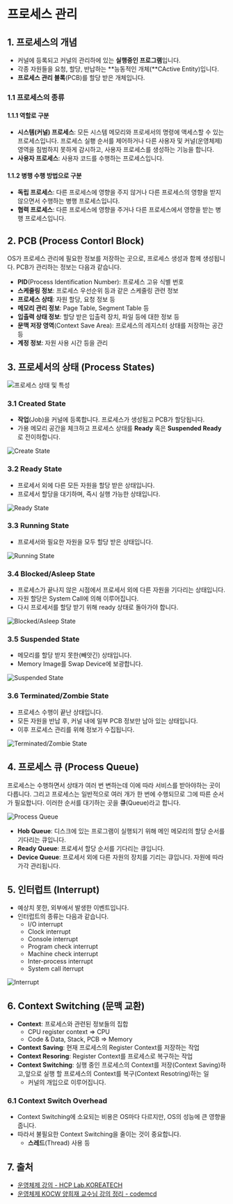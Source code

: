 # 프로세스 관리

## 1. 프로세스의 개념

- 커널에 등록되고 커널의 관리하에 있는 **실행중인 프로그램**입니다.
- 각종 자원들을 요청, 할당, 반납하는 **능동적인 개체(**CActive Entity)입니다.
- **프로세스 관리 블록**(PCB)를 할당 받은 개체입니다.

### 1.1 프로세스의 종류

#### 1.1.1 역할로 구분

- **시스템(커널) 프로세스**: 모든 시스템 메모리와 프로세서의 명령에 액세스할 수 있는 프로세스입니다. 프로세스 실횅 순서를 제어하거나 다른 사용자 및 커널(운영체제) 영역을 침범하지 못하게 감시하고, 사용자 프로세스를 생성하는 기능을 합니다.
- **사용자 프로세스**: 사용자 코드를 수행하는 프로세스입니다.

#### 1.1.2 병행 수행 방법으로 구분

- **독립 프로세스**: 다른 프로세스에 영향을 주지 않거나 다른 프로세스의 영향을 받지 않으면서 수행하는 병행 프로세스입니다.
- **협력 프로세스**: 다른 프로세스에 영향을 주거나 다른 프로세스에서 영향을 받는 병행 프로세스입니다.

## 2. PCB (Process Contorl Block)

OS가 프로세스 관리에 필요한 정보를 저장하는 곳으로, 프로세스 생성과 함께 생성됩니다. PCB가 관리하는 정보는 다음과 같습니다.

- **PID**(Process Identification Number): 프로세스 고유 식별 번호
- **스케줄링 정보**: 프로세스 우선순위 등과 같은 스케줄링 관련 정보
- **프로세스 상태**: 자원 할당, 요청 정보 등
- **메모리 관리 정보**: Page Table, Segment Table 등
- **입출력 상태 정보**: 할당 받은 입출력 장치, 파일 등에 대한 정보 등
- **문맥 저장 영역**(Context Save Area): 프로세스의 레지스터 상태를 저장하는 공간 등
- **계정 정보**: 자원 사용 시간 등을 관리

## 3. 프로세서의 상태 (Process States)

![프로세스 상태 및 특성](../_images/os-process01.png)

### 3.1 Created State

- **작업**(Job)을 커널에 등록합니다. 프로세스가 생성됨고 PCB가 할당됩니다.
- 가용 메모리 공간을 체크하고 프로세스 상태를 **Ready** 혹은 **Suspended Ready**로 전이하합니다.

![Create State](../_images/os-process02.png)

### 3.2 Ready State

- 프로세서 외에 다른 모든 자원을 할당 받은 상태입니다.
- 프로세서 할당을 대기하며, 즉시 실행 가능한 상태입니다.

![Ready State](../_images/os-process03.png)

### 3.3 Running State

- 프로세서와 필요한 자원을 모두 할당 받은 상태입니다.

![Running State](../_images/os-process04.png)

### 3.4 Blocked/Asleep State

- 프로세스가 끝나지 않은 시점에서 프로세서 외에 다른 자원을 기다리는 상태입니다.
- 자원 할당은 System Call에 의해 이루어집니다.
- 다시 프로세서를 할당 받기 위해 ready 상태로 돌아가야 합니다.

![Blocked/Asleep State](../_images/os-process05.png)

### 3.5 Suspended State

- 메모리를 할당 받지 못한(빼앗긴) 상태입니다.
- Memory Image를 Swap Device에 보광합니다.

![Suspended State](../_images/os-process06.png)

### 3.6 Terminated/Zombie State

- 프로세스 수행이 끝난 상태입니다.
- 모든 자원을 반납 후, 커널 내에 일부 PCB 정보만 남아 있는 상태입니다.
- 이후 프로세스 관리를 위해 정보가 수집됩니다.

![Terminated/Zombie State](../_images/os-process07.png)

## 4. 프로세스 큐 (Process Queue)

프로세스는 수행하면서 상태가 여러 번 변하는데 이에 따라 서비스를 받아야하는 곳이 다릅니다. 그리고 프로세스는 일반적으로 여러 개가 한 번에 수행되므로 그에 따른 순서가 필요합니다. 이러한 순서를 대기하는 곳을 **큐**(Queue)라고 합니다.

![Process Queue](../_images/os-process08.png)

- **Hob Queue**: 디스크에 있는 프로그램이 실행되기 위해 메인 메모리의 할당 순서를 기다리는 큐입니다.
- **Ready Queue**: 프로세서 할당 순서를 기다리는 큐입니다.
- **Device Queue**: 프로세서 외에 다른 자원의 장치를 기리는 큐입니다. 자원에 따라 가각 관리됩니다.

## 5. 인터럽트 (Interrupt)

- 예상치 못한, 외부에서 발생한 이벤트입니다.
- 인터럽트의 종류는 다음과 같습니다.
  - I/O interrupt
  - Clock interrupt
  - Console interrupt
  - Program check interrupt
  - Machine check interrupt
  - Inter-process interrupt
  - System call iterrupt

![Interrupt](../_images/os-process09.png)

## 6. Context Switching (문맥 교환)

- **Context**: 프로세스와 관련된 정보들의 집합
  - CPU register context => CPU
  - Code & Data, Stack, PCB => Memory
- **Context Saving**: 현재 프로세스의 Register Context를 저장하는 작업
- **Context Resoring**: Register Context를 프로세스로 복구하는 작업
- **Context Switching**: 실행 중인 프로세스의 Context를 저장(Context Saving)하고,앞으로 실행 할 프로세스의 Context를 복구(Context Resotring)하는 일
  - 커널의 개입으로 이루어집니다.

### 6.1 Context Switch Overhead

- Context Switching에 소요되는 비용은 OS마다 다르지만, OS의 성능에 큰 영향을 줍니다.
- 따라서 불필요한 Context Switching을 줄이는 것이 중요합니다.
  - **스레드**(Thread) 사용 등

## 7. 출처

- [운영체제 강의 - HCP Lab.KOREATECH](https://www.youtube.com/watch?v=EdTtGv9w2sA&list=PLBrGAFAIyf5rby7QylRc6JxU5lzQ9c4tN&index=1)
- [운영체제 KOCW 양희재 교수님 강의 정리 - codemcd](https://velog.io/@codemcd/%EC%9A%B4%EC%98%81%EC%B2%B4%EC%A0%9COS-5.-%ED%94%84%EB%A1%9C%EC%84%B8%EC%8A%A4-%EA%B4%80%EB%A6%AC)
